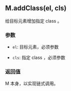 ## M.addClass(el, cls)

给目标元素增加指定 class 。

### 参数

* `el`: 目标元素，必须参数

* `cls`: 指定 class ，必须参数

### 返回值

M 本身，以实现链式调用。

